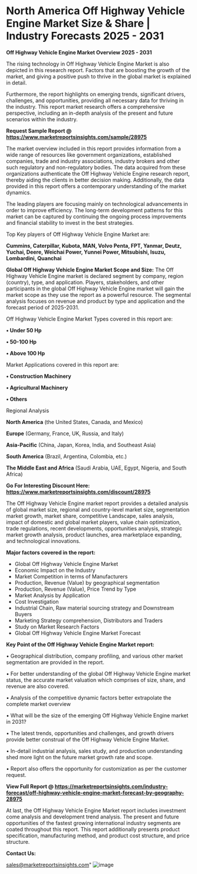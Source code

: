 # North America Off Highway Vehicle Engine Market Size & Share | Industry Forecasts 2025 - 2031

<Strong> Off Highway Vehicle Engine Market Overview 2025 - 2031</strong>

The rising technology in Off Highway Vehicle Engine Market is also depicted in this research report. Factors that are boosting the growth of the market, and giving a positive push to thrive in the global market is explained in detail.

Furthermore, the report highlights on emerging trends, significant drivers, challenges, and opportunities, providing all necessary data for thriving in the industry. This report market research offers a comprehensive perspective, including an in-depth analysis of the present and future scenarios within the industry.

<strong>Request Sample Report @ <a href=https://www.marketreportsinsights.com/sample/28975>https://www.marketreportsinsights.com/sample/28975</a></strong>

The market overview included in this report provides information from a wide range of resources like government organizations, established companies, trade and industry associations, industry brokers and other such regulatory and non-regulatory bodies. The data acquired from these organizations authenticate the Off Highway Vehicle Engine research report, thereby aiding the clients in better decision making. Additionally, the data provided in this report offers a contemporary understanding of the market dynamics.

The leading players are focusing mainly on technological advancements in order to improve efficiency. The long-term development patterns for this market can be captured by continuing the ongoing process improvements and financial stability to invest in the best strategies.

Top Key players of Off Highway Vehicle Engine Market are:

<strong>Cummins, Caterpillar, Kubota, MAN, Volvo Penta, FPT, Yanmar, Deutz, Yuchai, Deere, Weichai Power, Yunnei Power, Mitsubishi, Isuzu, Lombardini, Quanchai</strong>

<strong><b>Global Off Highway Vehicle Engine Market Scope and Size:</b></strong>
The Off Highway Vehicle Engine market is declared segment by company, region (country), type, and application. Players, stakeholders, and other participants in the global Off Highway Vehicle Engine market will gain the market scope as they use the report as a powerful resource. The segmental analysis focuses on revenue and product by type and application and the forecast period of 2025-2031.

Off Highway Vehicle Engine Market Types covered in this report are:

<strong>• Under 50 Hp

• 50-100 Hp

• Above 100 Hp</strong>

Market Applications covered in this report are:

<strong>• Construction Machinery

• Agricultural Machinery

• Others</strong> 

Regional Analysis

<strong>North America</strong> (the United States, Canada, and Mexico)

<strong>Europe</strong> (Germany, France, UK, Russia, and Italy)

<strong>Asia-Pacific</strong> (China, Japan, Korea, India, and Southeast Asia)

<strong>South America</strong> (Brazil, Argentina, Colombia, etc.)

<strong>The Middle East and Africa</strong> (Saudi Arabia, UAE, Egypt, Nigeria, and South Africa)

<strong>Go For Interesting Discount Here: <a href=https://www.marketreportsinsights.com/discount/28975>https://www.marketreportsinsights.com/discount/28975</a></strong>

The Off Highway Vehicle Engine market report provides a detailed analysis of global market size, regional and country-level market size, segmentation market growth, market share, competitive Landscape, sales analysis, impact of domestic and global market players, value chain optimization, trade regulations, recent developments, opportunities analysis, strategic market growth analysis, product launches, area marketplace expanding, and technological innovations.

<strong><b>Major factors covered in the report:</b></strong>
<ul>
  <li>Global Off Highway Vehicle Engine Market </li>
  <li>Economic Impact on the Industry</li>
  <li>Market Competition in terms of Manufacturers</li>
  <li>Production, Revenue (Value) by geographical segmentation</li>
  <li>Production, Revenue (Value), Price Trend by Type</li>
  <li>Market Analysis by Application</li>
  <li>Cost Investigation</li>
  <li>Industrial Chain, Raw material sourcing strategy and Downstream Buyers</li>
  <li>Marketing Strategy comprehension, Distributors and Traders</li>
  <li>Study on Market Research Factors</li>
  <li>Global Off Highway Vehicle Engine Market Forecast</li>
</ul>

<strong><b>Key Point of the Off Highway Vehicle Engine Market report:</b></strong>

• Geographical distribution, company profiling, and various other market segmentation are provided in the report.

• For better understanding of the global Off Highway Vehicle Engine market status, the accurate market valuation which comprises of size, share, and revenue are also covered.

• Analysis of the competitive dynamic factors better extrapolate the complete market overview

• What will be the size of the emerging Off Highway Vehicle Engine market in 2031?

• The latest trends, opportunities and challenges, and growth drivers provide better construal of the Off Highway Vehicle Engine Market.

• In-detail industrial analysis, sales study, and production understanding shed more light on the future market growth rate and scope.

• Report also offers the opportunity for customization as per the customer request.

<strong><b>View Full Report @ <a href=https://marketreportsinsights.com/industry-forecast/off-highway-vehicle-engine-market-forecast-by-geography-28975>https://marketreportsinsights.com/industry-forecast/off-highway-vehicle-engine-market-forecast-by-geography-28975</a></b></strong>


At last, the Off Highway Vehicle Engine Market report includes investment come analysis and development trend analysis. The present and future opportunities of the fastest growing international industry segments are coated throughout this report. This report additionally presents product specification, manufacturing method, and product cost structure, and price structure.

<strong>Contact Us:</strong>

sales@marketreportsinsights.com"
![image](https://github.com/user-attachments/assets/8a62d9c5-da8a-4fef-b3be-d6ac76c22129)
